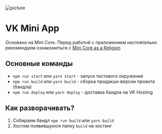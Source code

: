 ![picture](https://vk.com/images/apps/mini_apps/vk_mini_apps_logo.svg)

# VK Mini App
Основано на Mini Core. Перед работой с приложением настоятельно рекомендуем ознакомиться с [Mini Core as a Religion](https://bitbucket.org/mini-core/docs/src/master/)

## Основные команды
* `npm run start` или `yarn start` - запуск тестового окружения
* `npm run build` или `yarn build` - сборка продакшн версии проекта (бандла)
* `npm run deploy` или `yarn deploy` - доставка бандла на VK Hosting

## Как разворачивать?
1. Собираем бандл `npm run build` или `yarn build`
2. Хостим появившуюся папку `build` на хостинг
